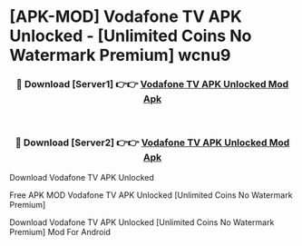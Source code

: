 # [APK-MOD] Vodafone TV APK Unlocked - [Unlimited Coins No Watermark Premium] wcnu9



<div align="center">
<h3>🔴 Download [Server1] 👉👉 <a href="https://momento.my/?title=Vodafone_TV_APK_Unlocked">Vodafone TV APK Unlocked Mod Apk</a></h3><br>

<h3>🔴 Download [Server2] 👉👉 <a href="https://momento.my/?title=Vodafone_TV_APK_Unlocked">Vodafone TV APK Unlocked Mod Apk</a></h3>
</div>



Download Vodafone TV APK Unlocked 

Free APK MOD Vodafone TV APK Unlocked [Unlimited Coins No Watermark Premium]

Download Vodafone TV APK Unlocked [Unlimited Coins No Watermark Premium] Mod For Android
